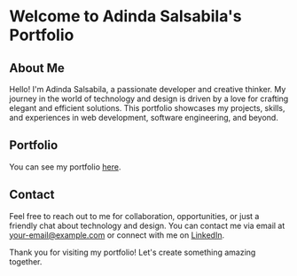 # Welcome to Adinda Salsabila's Portfolio

## About Me

Hello! I'm Adinda Salsabila, a passionate developer and creative thinker. My journey in the world of technology and design is driven by a love for crafting elegant and efficient solutions. This portfolio showcases my projects, skills, and experiences in web development, software engineering, and beyond.

## Portfolio

You can see my portfolio <a href="RaionClaire.github.io/">here</a>.

## Contact

Feel free to reach out to me for collaboration, opportunities, or just a friendly chat about technology and design. You can contact me via email at [your-email@example.com](mailto:your-email@example.com) or connect with me on [LinkedIn](https://www.linkedin.com/in/yourprofile).

Thank you for visiting my portfolio! Let's create something amazing together.
